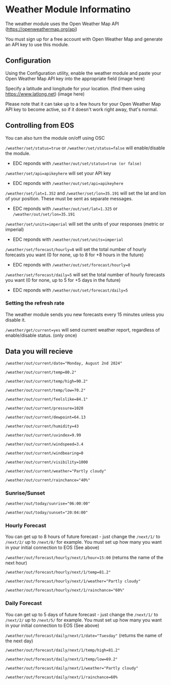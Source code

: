 # Weather Module Informatino

The weather module uses the Open Weather Map API (https://openweathermap.org/api) 

You must sign up for a free account with Open Weather Map and generate an API key to use this module. 


## Configuration

Using the Configuration utility, enable the weather module and paste your Open Weather Map API key into the appropriate field (image here)

Specify a latitude and longitude for your location. (find them using https://www.latlong.net) (image here)

Please note that it can take up to a few hours for your Open Weather Map API key to become active, so if it doesn't work right away, that's normal.

## Controlling from EOS

You can also turn the module on/off using OSC

`/weather/set/status=true` or `/weather/set/status=false` will enable/disable the module. 
		
- EDC reponds with `/weather/out/set/status=true (or false)`

`/weather/set/api=apikeyhere` will set your API key

- EDC reponds with `/weather/out/set/api=apikeyhere`

`/weather/set/lat=1.352` and `/weather/set/lon=35.191` will set the lat and lon of your position. These must be sent as separate messages.

- EDC reponds with `/weather/out/set/lat=1.325` or `/weather/out/set/lon=35.191`

`/weather/set/units=imperial` will set the units of your responses (metric or imperial)

- EDC reponds with `/weather/out/set/units=imperial` 

`/weather/set/forecast/hourly=8` will set the total number of hourly forecasts you want (0 for none, up to 8 for +8 hours in the future)

- EDC reponds with `/weather/out/set/forecast/hourly=8` 

`/weather/set/forecast/daily=5` will set the total number of hourly forecasts you want (0 for none, up to 5 for +5 days in the future)

- EDC reponds with `/weather/out/set/forecast/daily=5` 

### Setting the refresh rate

The weather module sends you new forecasts every 15 minutes unless you disable it.

`/weather/get/current=yes` will send current weather report, regardless of enable/disable status. (only once)

## Data you will recieve

`/weather/out/current/date="Monday, August 2nd 2024"`

`/weather/out/current/temp=80.2°`

`/weather/out/current/temp/high=90.2°`

`/weather/out/current/temp/low=70.2°`

`/weather/out/current/feelslike=84.1°`

`/weather/out/current/pressure=1020`

`/weather/out/current/dewpoint=64.13`

`/weather/out/current/humidity=43`

`/weather/out/current/uvindex=9.99`

`/weather/out/current/windspeed=3.4`

`/weather/out/current/windbearing=0`

`/weather/out/current/visibility=1000`

`/weather/out/current/weather="Partly cloudy"`

`/weather/out/current/rainchance="40%"`

### Sunrise/Sunset

`/weather/out/today/sunrise="06:00:00"`

`/weather/out/today/sunset="20:04:00"`

### Hourly Forecast

You can get up to 8 hours of future forecast - just change the `/next/1/` to `/next/2/` up to `/next/8/` for example. You must set up how many you want in your initial connection to EOS (See above)

`/weather/out/forecast/hourly/next/1/hour=15:00` (returns the name of the next hour)

`/weather/out/forecast/hourly/next/1/temp=81.2°`

`/weather/out/forecast/hourly/next/1/weather="Partly cloudy"`

`/weather/out/forecast/hourly/next/1/rainchance="60%"`

### Daily Forecast

You can get up to 5 days of future forecast - just change the `/next/1/` to `/next/2/` up to `/next/5/` for example. You must set up how many you want in your initial connection to EOS (See above)

`/weather/out/forecast/daily/next/1/date="Tuesday"` (returns the name of the next day)

`/weather/out/forecast/daily/next/1/temp/high=81.2°`

`/weather/out/forecast/daily/next/1/temp/low=69.2°`

`/weather/out/forecast/daily/next/1/weather="Partly cloudy"`

`/weather/out/forecast/daily/next/1/rainchance=60%`




